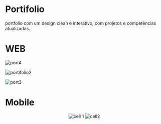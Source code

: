 
# Portifolio
portfolio com um design clean e interativo, com projetos e competências atualizadas.

<h1>WEB</h1>

![port4](https://github.com/user-attachments/assets/ee1ee042-49ff-4096-a2a7-00a9fb7598ca)

![portifolio2](https://github.com/user-attachments/assets/05814630-3cc4-4f2b-9875-22f0f553c5ab)

![port3](https://github.com/user-attachments/assets/244a9e48-fe91-4263-a201-e6b29f93c703)


<h1>Mobile</h1>
<div align="center">
  
![cell 1](https://github.com/user-attachments/assets/9ec943f5-afe1-42e0-8541-ba25d8670b71) 
![cell2](https://github.com/user-attachments/assets/832b02fb-a108-45b6-9326-0a46d8515a88)

</div>
